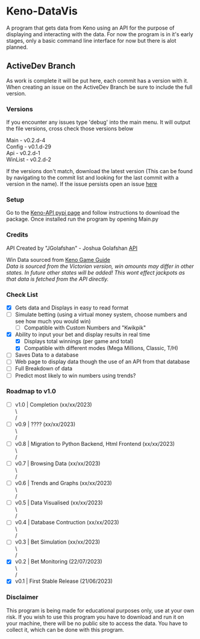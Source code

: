 # Keno-DataVis
A program that gets data from Keno using an API for the purpose of displaying and interacting with the data. For now the program is in it's early stages, only a basic command line interface for now but there is alot planned. 

## ActiveDev Branch
As work is complete it will be put here, each commit has a version with it.
When creating an issue on the ActiveDev Branch be sure to include the full version.

### Versions
If you encounter any issues type 'debug' into the main menu.
It will output the file versions, cross check those versions below

Main - v0.2.d-4\
Config - v0.1.d-29\
Api - v0.2.d-1\
WinList - v0.2.d-2

If the versions don't match, download the latest version (This can be found by navigating to the commit list and looking for the last commit with a version in the name). If the issue persists open an issue [here](https://github.com/CatotronExists/Keno-DataVis/issues)

### Setup
Go to the [Keno-API pypi page](https://pypi.org/project/kenoAPI/) and follow instructions to download the package.
Once installed run the program by opening Main.py

### Credits
API Created by "JGolafshan" - Joshua Golafshan [API](https://github.com/JGolafshan/keno-api)

Win Data sourced from [Keno Game Guide](https://www.keno.com.au/keno-pdfs/VIC_Game%20Guide.pdf)\
*Data is sourced from the Victorian version, win amounts may differ in other states. In future other states will be added! This wont effect jackpots as that data is fetched from the API directly.*

### Check List
- [x] Gets data and Displays in easy to read format
- [ ] Simulate betting (using a virtual money system, choose numbers and see how much you would win)
  - [ ] Compatible with Custom Numbers and "Kwikpik"
- [x] Ability to input your bet and display results in real time
  - [x] Displays total winnings (per game and total)
  - [x] Compatible with different modes (Mega Millions, Classic, T/H)
- [ ] Saves Data to a database
- [ ] Web page to display data though the use of an API from that database
- [ ] Full Breakdown of data
- [ ] Predict most likely to win numbers using trends?

### Roadmap to v1.0
- [ ] v1.0 | Completion (xx/xx/2023)\
\\\
/
- [ ] v0.9 | ???? (xx/xx/2023)\
\\\
/
- [ ] v0.8 | Migration to Python Backend, Html Frontend (xx/xx/2023)\
\\\
/
- [ ] v0.7 | Browsing Data (xx/xx/2023)\
\\\
/
- [ ] v0.6 | Trends and Graphs (xx/xx/2023)\
\\\
/
- [ ] v0.5 | Data Visualised (xx/xx/2023)\
\\\
/
- [ ] v0.4 | Database Contruction (xx/xx/2023)\
\\\
/
- [ ] v0.3 | Bet Simulation (xx/xx/2023)\
\\\
/
- [x] v0.2 | Bet Monitoring (22/07/2023)\
\\\
/
- [x] v0.1 | First Stable Release (21/06/2023)

### Disclaimer
This program is being made for educational purposes only, use at your own risk.
If you wish to use this program you have to download and run it on your machine, there will be no public site to access the data. You have to collect it, which can be done with this program.
